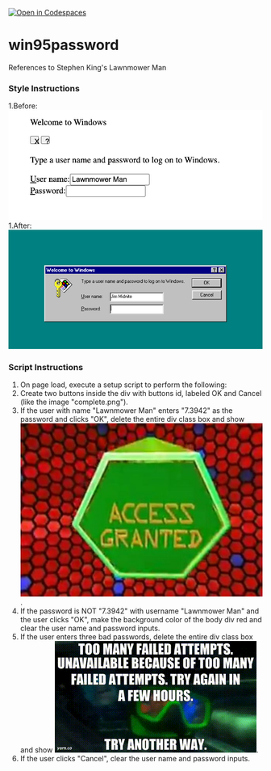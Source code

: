 [![Open in Codespaces](https://classroom.github.com/assets/launch-codespace-2972f46106e565e64193e422d61a12cf1da4916b45550586e14ef0a7c637dd04.svg)](https://classroom.github.com/open-in-codespaces?assignment_repo_id=19744343)
# win95password
References to Stephen King's Lawnmower Man
### Style Instructions ###
1.Before: ![Start](start.png)
1.After: ![End](end.png)
### Script Instructions ###
1. On page load, execute a setup script to perform the following: 
1. Create two buttons inside the div with buttons id, labeled OK and Cancel (like the image "complete.png"). 
1. If the user with name "Lawnmower Man" enters "7.3942" as the password and clicks "OK", delete the entire div class box and show ![Alt text](granted.jpg).
1. If the password is NOT "7.3942" with username "Lawnmower Man" and the user clicks "OK", make the background color of the body div red and clear the user name and password inputs.
1. If the user enters three bad passwords, delete the entire div class box and show ![Alt text](toomany.gif).
1. If the user clicks "Cancel", clear the user name and password inputs.

